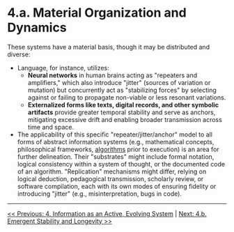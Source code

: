 # **4.a. Material Organization and Dynamics**

These systems have a material basis, though it may be distributed and diverse:

-   Language, for instance, utilizes:
    -   **Neural networks** in human brains acting as "repeaters and amplifiers," which also introduce "jitter" (sources of variation or mutation) but concurrently act as "stabilizing forces" by selecting against or failing to propagate non-viable or less resonant variations.
    -   **Externalized forms like texts, digital records, and other symbolic artifacts** provide greater temporal stability and serve as anchors, mitigating excessive drift and enabling broader transmission across time and space.
-   The applicability of this specific "repeater/jitter/anchor" model to all forms of abstract information systems (e.g., mathematical concepts, philosophical frameworks, [algorithms](../glossary.md#algorithms) prior to execution) is an area for further delineation. Their "substrates" might include formal notation, logical consistency within a system of thought, or the documented code of an algorithm. "Replication" mechanisms might differ, relying on logical deduction, pedagogical transmission, scholarly review, or software compilation, each with its own modes of ensuring fidelity or introducing "jitter" (e.g., misinterpretation, bugs in code).

---

[<< Previous: 4. Information as an Active, Evolving System](4-information-systems.md) | [Next: 4.b. Emergent Stability and Longevity >>](4b-emergent-stability-longevity.md)
